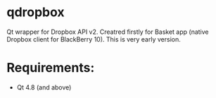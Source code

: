 # qdropbox

Qt wrapper for Dropbox API v2. Creatred firstly for Basket app (native Dropbox client for BlackBerry 10).
This is very early version.

# Requirements:

- Qt 4.8 (and above)
